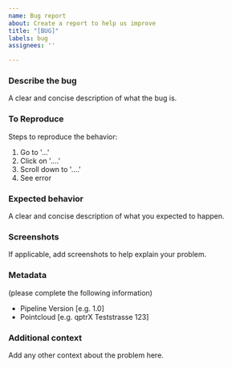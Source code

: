 ```yaml
---
name: Bug report
about: Create a report to help us improve
title: "[BUG]"
labels: bug
assignees: ''

---
```


### Describe the bug
A clear and concise description of what the bug is.

### To Reproduce
Steps to reproduce the behavior:
1. Go to '...'
2. Click on '....'
3. Scroll down to '....'
4. See error

### Expected behavior
A clear and concise description of what you expected to happen.

### Screenshots
If applicable, add screenshots to help explain your problem.

### Metadata
(please complete the following information)
 - Pipeline Version [e.g. 1.0]
 - Pointcloud [e.g. qptrX Teststrasse 123]

### Additional context
Add any other context about the problem here.
